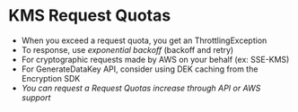# KMS Request Quotas
- When you exceed a request quota, you get an ThrottlingException
- To response, use *exponential backoff* (backoff and retry)
- For cryptographic requests made by AWS on your behalf (ex: SSE-KMS)
- For GenerateDataKey API, consider using DEK caching from the Encryption SDK
- *You can request a Request Quotas increase through API or AWS support*
